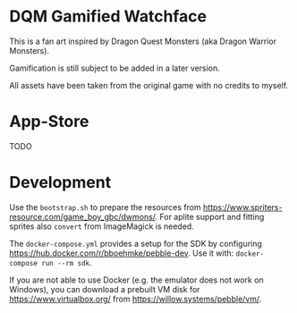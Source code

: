 # DQM Gamified Watchface

This is a fan art inspired by Dragon Quest Monsters (aka Dragon Warrior Monsters).

Gamification is still subject to be added in a later version.

All assets have been taken from the original game with no credits to myself.

# App-Store

TODO

# Development

Use the `bootstrap.sh` to prepare the resources from https://www.spriters-resource.com/game_boy_gbc/dwmons/. For aplite support and fitting sprites also `convert` from ImageMagick is needed.

The `docker-compose.yml` provides a setup for the SDK by configuring https://hub.docker.com/r/bboehmke/pebble-dev. Use it with:
`docker-compose run --rm sdk`.

If you are not able to use Docker (e.g. the emulator does not work on Windows), you can download a prebuilt VM disk for https://www.virtualbox.org/ from https://willow.systems/pebble/vm/.
